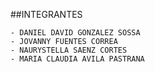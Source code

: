 ##INTEGRANTES


    - DANIEL DAVID GONZALEZ SOSSA
    - JOVANNY FUENTES CORREA
    - NAURYSTELLA SAENZ CORTES
    - MARIA CLAUDIA AVILA PASTRANA